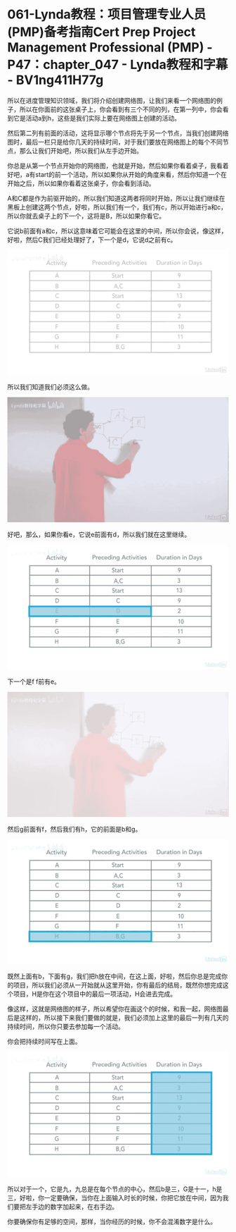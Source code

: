 # 061-Lynda教程：项目管理专业人员(PMP)备考指南Cert Prep Project Management Professional (PMP) - P47：chapter_047 - Lynda教程和字幕 - BV1ng411H77g

所以在进度管理知识领域，我们将介绍创建网络图，让我们来看一个网络图的例子，所以在你面前的这张桌子上，你会看到有三个不同的列，在第一列中，你会看到它是活动a到h，这些是我们实际上要在网络图上创建的活动。

然后第二列有前面的活动，这将显示哪个节点将先于另一个节点，当我们创建网络图时，最后一栏只是给你几天的持续时间，对于我们要放在网络图上的每个不同节点，那么让我们开始吧，所以我们从左手边开始。

你总是从第一个节点开始你的网络图，也就是开始，然后如果你看着桌子，我看着好吧，a有start的前一个活动，所以如果你从开始的角度来看，然后你知道一个在开始之后，所以如果你看着这张桌子，你会看到活动。

A和C都是作为前驱开始的，所以我们知道这两者将同时开始，所以让我们继续在黑板上创建这两个节点，好啦，所以我们有一个，我们有c，所以开始进行a和c，所以你就去桌子上的下一个，这将是B，所以如果你看它。

它说b前面有a和c，所以这意味着它可能会在这里的中间，所以你会说，像这样，好啦，然后C我们已经处理好了，下一个是d，它说d之前有c。



![](img/d436de5e0d49578ce0fe4fbccf9ec82f_1.png)

所以我们知道我们必须这么做。

![](img/d436de5e0d49578ce0fe4fbccf9ec82f_3.png)

好吧，那么，如果你看e，它说e前面有d，所以我们就在这里继续。

![](img/d436de5e0d49578ce0fe4fbccf9ec82f_5.png)

下一个是f f前有e。

![](img/d436de5e0d49578ce0fe4fbccf9ec82f_7.png)

然后g前面有f，然后我们有h，它的前面是b和g。

![](img/d436de5e0d49578ce0fe4fbccf9ec82f_9.png)

既然上面有b，下面有g，我们把h放在中间，在这上面，好啦，然后你总是完成你的项目，所以我们必须从一开始就从这里开始，你有最后的结局，既然你想完成这个项目，H是你在这个项目中的最后一项活动，H会进去完成。

像这样，这就是网络图的样子，所以希望你在画这个的时候，和我一起，网络图最后是这样的，所以接下来我们要做的就是，我们必须加上这里的最后一列有几天的持续时间，所以你只要去参加每一个活动。

你会把持续时间写在上面。

![](img/d436de5e0d49578ce0fe4fbccf9ec82f_11.png)

所以对于一个，它是九，九总是在每个节点的中心，然后b是三，G是十一，h是三，好啦，你一定要确保，当你在上面输入时长的时候，你把它放在中间，因为我们要把左手边的数字加起来，在右手边。

你要确保你有足够的空间，那样，当你经历的时候，你不会混淆数字是什么。